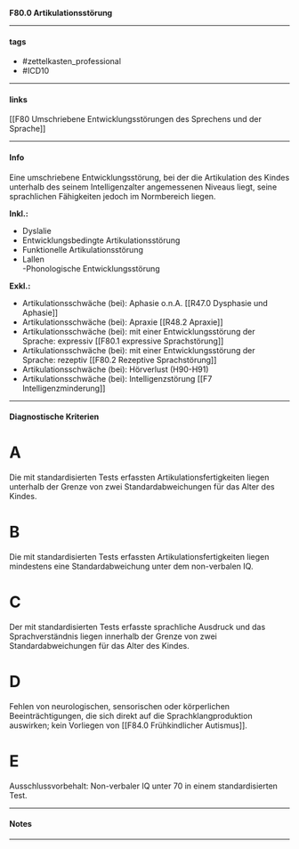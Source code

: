 __F80.0 Artikulationsstörung__

___________________________________________
#### tags

- #zettelkasten_professional
- #ICD10 
___________________________________________
#### links

[[F80 Umschriebene Entwicklungsstörungen des Sprechens und der Sprache]]

___________________________________________
#### Info
Eine umschriebene Entwicklungsstörung, bei der die Artikulation des Kindes unterhalb des seinem Intelligenzalter angemessenen Niveaus liegt, seine sprachlichen Fähigkeiten jedoch im Normbereich liegen.

**Inkl.:**
- Dyslalie  
- Entwicklungsbedingte Artikulationsstörung  
- Funktionelle Artikulationsstörung  
- Lallen  
-Phonologische Entwicklungsstörung

**Exkl.:**
- Artikulationsschwäche (bei): Aphasie o.n.A. [[R47.0 Dysphasie und Aphasie]] 
- Artikulationsschwäche (bei): Apraxie [[R48.2 Apraxie]] 
- Artikulationsschwäche (bei): mit einer Entwicklungsstörung der Sprache: expressiv [[F80.1 expressive Sprachstörung]] 
- Artikulationsschwäche (bei): mit einer Entwicklungsstörung der Sprache: rezeptiv [[F80.2 Rezeptive Sprachstörung]] 
- Artikulationsschwäche (bei): Hörverlust (H90-H91)
- Artikulationsschwäche (bei): Intelligenzstörung [[F7 Intelligenzminderung]]
___________________________________________
#### Diagnostische Kriterien

# A
Die mit standardisierten Tests erfassten Artikulationsfertigkeiten liegen unterhalb der Grenze von zwei Standardabweichungen für das Alter des Kindes.

# B
Die mit standardisierten Tests erfassten Artikulationsfertigkeiten liegen mindestens eine Standardabweichung unter dem non-verbalen IQ.

# C
Der mit standardisierten Tests erfasste sprachliche Ausdruck und das Sprachverständnis liegen innerhalb der Grenze von zwei Standardabweichungen für das Alter des Kindes.

# D 
Fehlen von neurologischen, sensorischen oder körperlichen Beeinträchtigungen, die sich direkt auf die Sprachklangproduktion auswirken; kein Vorliegen von [[F84.0 Frühkindlicher Autismus]].

# E
Ausschlussvorbehalt: Non-verbaler IQ unter 70 in einem standardisierten Test.
___________________________________________
#### Notes

___________________________________________

